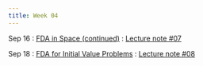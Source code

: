 ```yaml
---
title: Week 04
---
```


Sep 16
: [FDA in Space (continued)](https://boguoporousmedia.github.io/HWRS504-404-2025Fall/lecture/)
  : [Lecture note #07](https://boguoporousmedia.github.io/HWRS504-404-2025Fall/lecture/)

Sep 18
: [FDA for Initial Value Problems](https://boguoporousmedia.github.io/HWRS504-404-2025Fall/lecture/)
  : [Lecture note #08](https://boguoporousmedia.github.io/HWRS504-404-2025Fall/lecture/)
